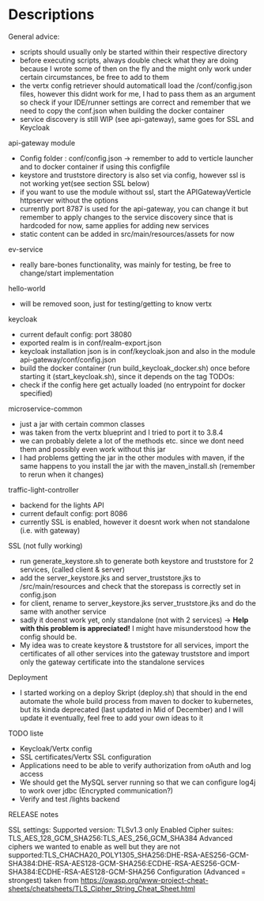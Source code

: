 Descriptions
===========

General advice:
* scripts should usually only be started within their respective directory
* before executing scripts, always double check what they are doing because I wrote some of then on the fly and the might only work under certain circumstances, be free to add to them
* the vertx config retriever should automaticall load the /conf/config.json files, however this didnt work for me, I had to pass them as an argument so check if your IDE/runner settings are correct and remember that we need to copy the conf.json when building the docker container
* service discovery is still WIP (see api-gateway), same goes for SSL and Keycloak

api-gateway module
* Config folder : conf/config.json -> remember to add to verticle launcher and to docker container if using this configfile
* keystore and truststore directory is also set via config, however ssl is not working yet(see section SSL below)
* if you want to use the module without ssl, start the APIGatewayVerticle httpserver without the options
* currently port 8787 is used for the api-gateway, you can change it but remember to apply changes to the service discovery since that is hardcoded for now, same applies for adding new services
* static content can be added in src/main/resources/assets for now

ev-service
* really bare-bones functionality, was mainly for testing, be free to change/start implementation

hello-world
* will be removed soon, just for testing/getting to know vertx

keycloak
* current default config: port 38080
* exported realm is in conf/realm-export.json
* keycloak installation json is in conf/keycloak.json and also in the module api-gateway/conf/config.json
* build the docker container (run build_keycloak_docker.sh) once before starting it (start_keycloak.sh), since it depends on the tag
TODOs:
* check if the config here get actually loaded (no entrypoint for docker specified)

microservice-common
* just a jar with certain common classes
* was taken from the vertx blueprint and I tried to port it to 3.8.4
* we can probably delete a lot of the methods etc. since we dont need them and possibly even work without this jar
* I had problems getting the jar in the other modules with maven, if the same happens to you install the jar with the maven_install.sh (remember to rerun when it changes)

traffic-light-controller
* backend for the lights API
* current default config: port 8086
* currently SSL is enabled, however it doesnt work when not standalone (i.e. with gateway)

SSL (not fully working)
* run generate_keystore.sh to generate both keystore and truststore for 2 services, (called client & server)
* add the server_keystore.jks and server_truststore.jks to /src/main/resources and check that the storepass is correctly set in config.json
* for client, rename to server_keystore.jks server_truststore.jks and do the same with another service
* sadly it doenst work yet, only standalone (not with 2 services) -> **Help with this problem is appreciated!** I might have misunderstood how the config should be.
* My idea was to create keystore & truststore for all services, import the certificates of all other services into the gateway truststore and import only the gateway certificate into the standalone services

Deployment
* I started working on a deploy Skript (deploy.sh) that should in the end automate the whole build process from maven to docker to kubernetes, but its kinda deprecated (last updated in Mid of December) and I will update it eventually, feel free to add your own ideas to it 

TODO liste
* Keycloak/Vertx config
* SSL certificates/Vertx SSL configuration
* Applications need to be able to verify authorization from oAuth and log access
* We should get the MySQL server running so that we can configure log4j to work over jdbc (Encrypted communication?)
* Verify and test /lights backend


RELEASE notes

SSL settings:
Supported version: TLSv1.3 only
Enabled Cipher suites: TLS_AES_128_GCM_SHA256:TLS_AES_256_GCM_SHA384
Advanced ciphers we wanted to enable as well but they are not supported:TLS_CHACHA20_POLY1305_SHA256:DHE-RSA-AES256-GCM-SHA384:DHE-RSA-AES128-GCM-SHA256:ECDHE-RSA-AES256-GCM-SHA384:ECDHE-RSA-AES128-GCM-SHA256
Configuration (Advanced = strongest) taken from https://owasp.org/www-project-cheat-sheets/cheatsheets/TLS_Cipher_String_Cheat_Sheet.html